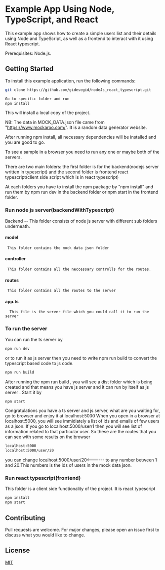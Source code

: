 # Example App Using Node, TypeScript, and React
This example app shows how to create a simple users list and their details  using Node and TypeScript, as well as a frontend to interact with it using React typescript.

Prerequisites: Node.js.

## Getting Started
To install this example application, run the following commands:
```bash
git clone https://github.com/gidesegid/nodeJs_react_typescript.git

Go to specific folder and run
npm install
```
This will install a local copy of the project. 


NB: The data in MOCK_DATA.json file came from "https://www.mockaroo.com/". It is a random data generator website.

After running npm install, all necessary dependencies will be installed and you are good to go.

To see a sample in a browser you need to run any one or maybe both of the servers.

There are two main folders: the first folder is for the backend(nodejs server written in typescript)  and the second folder is  frontend react typescript(client side script which is in react typescript)

At each folders you have to install the npm package by "npm install" and run them by npm run dev in the backend folder or npm start in the frontend folder.

### Run node js server(backendWithTypescript)
 Backend -- This folder consists of node js server with different sub folders underneath.
   #### model 
     This folder contains the mock data json folder
   #### controller
     This folder contains all the neccessary controlls for the routes.
   #### routes
     This folder contains all the routes to the server
   #### app.ts
      This file is the server file which you could call it to run the server 
### To run the server
   You can run the ts server by 
   ```bash
   npm run dev
   ```
   or to run it as js server then you need to write npm run build to convert the typescript based code to js code.
   ```bash
   npm run build
```
After running the npm run build , you will see a dist folder  which is being created and that means you have js server and it can run  by itself as js server . Start it by 
```bash
npm start
```
Congratulations you have a ts server and js server, what are you waiting for, go to browser and enjoy it at localhost:5000
When you open in a browser at localhost:5000, you will see immidiately a list of ids and emails of few users as a json.
If you go to localhost:5000/user/1 then you will see list of information related to that particular user.
So these are the routes that you can see with some results on the browser
```bash
localhost:5000
localhost:5000/user/20
```
you can change localhost:5000/user/20<------ to any number between 1 and 20.This numbers is the ids of users in the mock data json.


### Run react typescript(frontend)
This folder is a client side functionality of the project. It is react typescript 
```bash
npm install
npm start
```

## Contributing
Pull requests are welcome. For major changes, please open an issue first to discuss what you would like to change.
## License
[MIT](https://choosealicense.com/licenses/mit/)